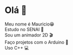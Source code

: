  # Olá 👋                                                                                                                                                                                                                                                                         
Meu nome é Mauricio😁                                                                                                                                                                                                                                                             
Estudo no SENAI 🏫                                                                                                                                                                                                                                                                
Sou um animador 2D 🎬                                                                                                                                                                                                                                                             
Faço projetos com o Arduino 📱                                                                                                                                                                                                                                                    
Uso C++ 💻                                                                                                                                                                                                                                                                         
 
